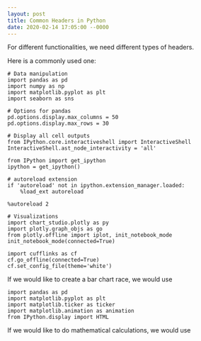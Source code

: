```yaml
---
layout: post
title: Common Headers in Python
date: 2020-02-14 17:05:00 --0000
---
```


For different functionalities, we need different types of headers.

Here is a commonly used one:

```
# Data manipulation
import pandas as pd
import numpy as np
import matplotlib.pyplot as plt
import seaborn as sns

# Options for pandas
pd.options.display.max_columns = 50
pd.options.display.max_rows = 30

# Display all cell outputs
from IPython.core.interactiveshell import InteractiveShell
InteractiveShell.ast_node_interactivity = 'all'

from IPython import get_ipython
ipython = get_ipython()

# autoreload extension
if 'autoreload' not in ipython.extension_manager.loaded:
    %load_ext autoreload

%autoreload 2

# Visualizations
import chart_studio.plotly as py
import plotly.graph_objs as go
from plotly.offline import iplot, init_notebook_mode
init_notebook_mode(connected=True)

import cufflinks as cf
cf.go_offline(connected=True)
cf.set_config_file(theme='white')
```

If we would like to create a bar chart race, we would use
```
import pandas as pd
import matplotlib.pyplot as plt
import matplotlib.ticker as ticker
import matplotlib.animation as animation
from IPython.display import HTML
```

If we would like to do mathematical calculations, we would use
```

```
